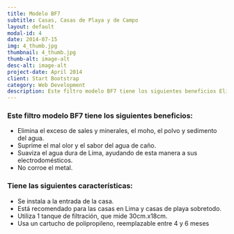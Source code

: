 ```yaml
---
title: Modelo BF7
subtitle: Casas, Casas de Playa y de Campo
layout: default
modal-id: 4
date: 2014-07-15
img: 4_thumb.jpg
thumbnail: 4_thumb.jpg
thumb-alt: image-alt
desc-alt: image-alt
project-date: April 2014
client: Start Bootstrap
category: Web Development
description: Este filtro modelo BF7 tiene los siguientes beneficios Elimina el exceso de sales y minerales, el moho, el polvo y sedimento del agua. Suprime el mal olor y el sabor del agua de caño. Suaviza el agua dura de Lima, ayudando de esta manera a sus electrodomésticos. No corroe el metal. Tiene las siguientes características Se instala a la entrada de la casa. Está recomendado para las casas en Lima y casas de playa sobretodo. Utiliza 1 tanque de filtración, que mide 30cm.x18cm. Usa un cartucho de polipropileno, reemplazable entre 4 y 6 meses
---
```

### Este filtro modelo **BF7** tiene los siguientes beneficios: 
- Elimina el exceso de sales y minerales, el moho, el polvo y sedimento del agua.
- Suprime el mal olor y el sabor del agua de caño.
- Suaviza el agua dura de Lima, ayudando de esta manera a sus electrodomésticos.
- No corroe el metal.

### Tiene las siguientes características:
- Se instala a la entrada de la casa.
- Está recomendado para las casas en Lima y casas de playa sobretodo.
- Utiliza 1 tanque de filtración, que mide 30cm.x18cm.
- Usa un cartucho de polipropileno, reemplazable entre 4 y 6 meses

